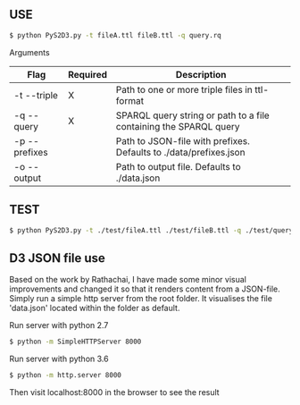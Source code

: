 ## USE
```sh
$ python PyS2D3.py -t fileA.ttl fileB.ttl -q query.rq
```

Arguments

Flag            | Required | Description
--------------- | -------- | -----------
-t --triple     | X        | Path to one or more triple files in ttl-format
-q --query      | X        | SPARQL query string or path to a file containing the SPARQL query
-p --prefixes   |          | Path to JSON-file with prefixes. Defaults to ./data/prefixes.json
-o --output     |          | Path to output file. Defaults to ./data.json

## TEST
```sh
$ python PyS2D3.py -t ./test/fileA.ttl ./test/fileB.ttl -q ./test/query.rq -o ./test/data.json
```

## D3 JSON file use
Based on the work by Rathachai, I have made some minor visual improvements and changed it so that it renders content from a JSON-file.
Simply run a simple http server from the root folder. It visualises the file 'data.json' located within the folder as default.

Run server with python 2.7
```sh
$ python -m SimpleHTTPServer 8000
```

Run server with python 3.6
```sh
$ python -m http.server 8000
```

Then visit localhost:8000 in the browser to see the result